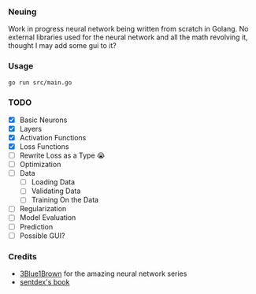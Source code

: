 ### Neuing

Work in progress neural network being written from scratch in Golang. No external libraries used for the neural network and all the math revolving it, thought I may add some gui to it?

### Usage

```bash
go run src/main.go
```

### TODO
- [x] Basic Neurons
- [x] Layers
- [x] Activation Functions
- [x] Loss Functions
- [ ] Rewrite Loss as a Type :sob:
- [ ] Optimization
- [ ] Data
  - [ ] Loading Data
  - [ ] Validating Data
  - [ ] Training On the Data
- [ ] Regularization
- [ ] Model Evaluation
- [ ] Prediction
- [ ] Possible GUI?

### Credits
- [3Blue1Brown](https://www.youtube.com/channel/UCYO_jab_esuFRV4b17AJtAw) for the amazing neural network series
- [sentdex's book](https://nnfs.io/)

